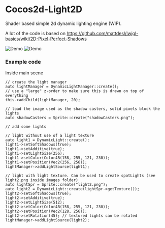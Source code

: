 # Cocos2d-Light2D
Shader based simple 2d dynamic lighting engine (WIP).

A lot of the code is based on https://github.com/mattdesl/lwjgl-basics/wiki/2D-Pixel-Perfect-Shadows

![Demo](https://github.com/zerodarkzone/Cocos2d-Light2D/blob/master/test.gif "demo shadow") ![Demo](https://github.com/zerodarkzone/Cocos2d-Light2D/blob/master/test2.gif "demo shadow2")

### Example code
Inside main scene
```
// create the light manager
auto lightManager = DynamicLightManager::create();
// use a "large" z-order to make sure this is drawn on top of everything
this->addChild(lightManager, 20);

// load the image used as the shadow casters, solid pixels block the lights
auto shadowCasters = Sprite::create("shadowCasters.png");

// add some lights

// light without use of a light texture
auto light1 = DynamicLight::create();
light1->setSoftShadows(true);
light1->setAdditive(true);
light1->setLightSize(256);
light1->setColor(Color4B(158, 255, 121, 230));
light1->setPosition(Vec2(256, 256));
lightManager->addLightSource(light1);

// light with light texture. Can be used to create spotLights (see light2.png inside images folder)
auto lightSpr = Sprite::create("light2.png");
auto light2 = DynamicLight::create(lightSpr->getTexture());
light2->setSoftShadows(true);
light2->setAdditive(true);
light2->setLightSize(512);
light2->setColor(Color4B(158, 255, 121, 230));
light2->setPosition(Vec2(128, 256));
light2->setRotation(45); // textured lights can be rotated
lightManager->addLightSource(light2);

```
